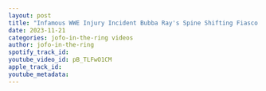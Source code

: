 ```yaml
---
layout: post
title: "Infamous WWE Injury Incident Bubba Ray's Spine Shifting Fiasco #dudleyboyz"
date: 2023-11-21
categories: jofo-in-the-ring videos
author: jofo-in-the-ring
spotify_track_id: 
youtube_video_id: pB_TLFwO1CM
apple_track_id: 
youtube_metadata: 
---
```


